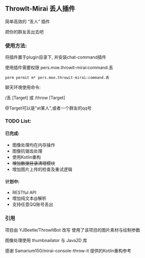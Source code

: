 ## ThrowIt-Mirai 丢人插件
简单高效的 “丢人” 插件

把你的群友丢出去吧

### 使用方法:
将插件置于plugin目录下, 并安装chat-command插件

使用插件需要权限 pers.moe.throwit-mirai:command.丢

`perm permit m* pers.moe.throwit-mirai:command.丢`

聊天环境使用命令:

/丢 [Target] 或 /throw [Target]

@Target可以是"at某人",或者一个群友的qq号

### TODO List:
#### 已完成:
* 图像处理均在内存操作
* 图像抗锯齿处理
* 使用Kotlin重构
* ~~增加数据目录清理模块~~
* 增加图片上传的检查及重试逻辑
#### 计划中:
* RESTful API
* 增加纯文本@解析
* 支持任意QQ账号丢出

### 引用
项目由 YJBeetle/ThrowItBot 改写 使用了该项目的图片素材与绘制参数

图像处理使用 thumbnailator 与 Java2D 库

感谢 Samarium150/mirai-console-throw-it 提供的Kotlin重构参考


